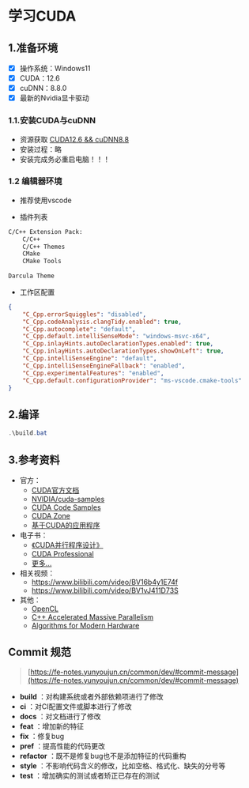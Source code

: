 # 学习CUDA

## 1.准备环境
- [x] 操作系统：Windows11
- [x] CUDA：12.6
- [x] cuDNN：8.8.0
- [x] 最新的Nvidia显卡驱动

### 1.1.安装CUDA与cuDNN

<!-- - 推荐在windows上使用 [**scoop**](https://scoop.sh) ：

> Scoop是一个Windows下的命令行包管理器，类似于Linux下的apt-get或yum。使用Scoop，你可以方便地安装、升级和卸载各种软件包，而无需手动下载和安装。Scoop的包管理方式类似于Homebrew，它使用GitHub上的存储库来管理软件包。Scoop支持自动更新和版本控制，可以轻松地管理多个版本的软件包。Scoop还支持自定义存储库和桶，可以方便地添加自己的软件包。Scoop是一个开源项目，可以在GitHub上找到它的源代码和文档。

```powershell
scoop bucket add versions
scoop install versions/cuda11.6
```

- 下载 [`cuDNN`](https://pan.baidu.com/s/1tcxxyhBh1wl5_toUFbcMGw?pwd=2013) 并解压到cuda安装目录的根目录，默认安装路径为 `C:\Users\用户名\scoop\apps\cuda11.6\11.6.2` 

- current文件夹相当于快捷方式，可使用 `scoop reset` 切换版本：

```powershell
scoop reset cuda11.6
``` -->

- 资源获取 [CUDA12.6 && cuDNN8.8](https://pan.baidu.com/s/1paZ-MSXFU-ubKce14qWDsQ?pwd=qgyz)
- 安装过程：略
- 安装完成务必重启电脑！！！

### 1.2 编辑器环境

- 推荐使用vscode

- 插件列表

```txt
C/C++ Extension Pack:
	C/C++
	C/C++ Themes
	CMake
	CMake Tools
	
Darcula Theme
```

- 工作区配置

```json
{    
    "C_Cpp.errorSquiggles": "disabled",
    "C_Cpp.codeAnalysis.clangTidy.enabled": true,
    "C_Cpp.autocomplete": "default",
    "C_Cpp.default.intelliSenseMode": "windows-msvc-x64",
    "C_Cpp.inlayHints.autoDeclarationTypes.enabled": true,
    "C_Cpp.inlayHints.autoDeclarationTypes.showOnLeft": true,
    "C_Cpp.intelliSenseEngine": "default",
    "C_Cpp.intelliSenseEngineFallback": "enabled",
    "C_Cpp.experimentalFeatures": "enabled",
    "C_Cpp.default.configurationProvider": "ms-vscode.cmake-tools"
}
```

## 2.编译
```powershell
.\build.bat
```

## 3.参考资料
- 官方：
    - [CUDA官方文档](https://docs.nvidia.com/cuda/) 
    - [NVIDIA/cuda-samples](https://github.com/NVIDIA/cuda-samples) 
    - [CUDA Code Samples](https://developer.nvidia.com/cuda-code-samples) 
    - [CUDA Zone](https://developer.nvidia.com/cuda-zone) 
    - [基于CUDA的应用程序](https://developer.nvidia.com/cuda-action-research-apps) 
- 电子书：
    - [《CUDA并行程序设计》](https://pan.baidu.com/s/16Q-lNmrZIrXqYjTBeBArnQ?pwd=pj27) 
    - [CUDA Professional](https://github.com/brucefan1983/CUDA-Programming) 
    - [更多...](https://pan.baidu.com/s/1paZ-MSXFU-ubKce14qWDsQ?pwd=qgyz) 
- 相关视频：
    - https://www.bilibili.com/video/BV16b4y1E74f 
    - https://www.bilibili.com/video/BV1vJ411D73S 
- 其他：
    - [OpenCL](https://www.khronos.org/opencl) 
    - [C++ Accelerated Massive Parallelism](https://learn.microsoft.com/zh-cn/cpp/parallel/amp/cpp-amp-cpp-accelerated-massive-parallelism?view=msvc-170) 
    - [Algorithms for Modern Hardware](https://en.algorithmica.org/hpc/) 


## Commit 规范
> [https://fe-notes.yunyoujun.cn/common/dev/#commit-message](https://fe-notes.yunyoujun.cn/common/dev/#commit-message)

- **build** ：对构建系统或者外部依赖项进行了修改
- **ci** ：对CI配置文件或脚本进行了修改
- **docs** ：对文档进行了修改
- **feat** ：增加新的特征
- **fix** ：修复bug
- **pref** ：提高性能的代码更改
- **refactor** ：既不是修复bug也不是添加特征的代码重构
- **style** ：不影响代码含义的修改，比如空格、格式化、缺失的分号等
- **test** ：增加确实的测试或者矫正已存在的测试